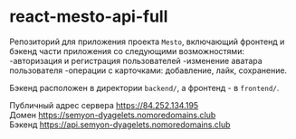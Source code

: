 # react-mesto-api-full
Репозиторий для приложения проекта `Mesto`, включающий фронтенд и бэкенд части приложения со следующими возможностями: 
-авторизация и регистрация пользователей
-изменение аватара пользователя
-операции с карточками: добавление, лайк, сохранение.
 
Бэкенд расположен в директории `backend/`, а фронтенд - в `frontend/`. 
  
Публичный адрес сервера https://84.252.134.195  
Домен https://semyon-dyagelets.nomoredomains.club  
Бэкенд https://api.semyon-dyagelets.nomoredomains.club
